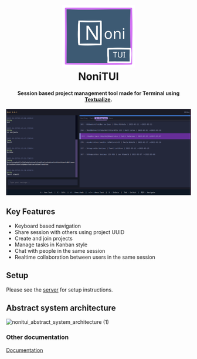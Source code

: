 
<h1 align="center">
  <br>
  <img src="./docs/nonitui_logo.svg" alt="Markdownify" width="200">
  <br>
  NoniTUI
  <br>
</h1>

<h4 align="center">Session based project management tool made for Terminal using <a href="https://www.textualize.io/" target="_blank">Textualize</a>.</h4>


![screenshot](/docs/nonitui_ui.png)

## Key Features

- Keyboard based navigation
- Share session with others using project UUID
- Create and join projects
- Manage tasks in Kanban style
- Chat with people in the same session
- Realtime collaboration between users in the same session

## Setup

Please see the <a href="/server/README.md">server</a> for setup instructions.

## Abstract system architecture
![nonitui_abstract_system_architecture (1)](https://github.com/user-attachments/assets/4f69c838-8397-4509-accc-be9e51a152d5)
### Other documentation
<a href="/docs">Documentation</a>


